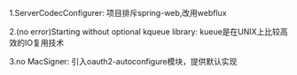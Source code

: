 1.ServerCodecConfigurer:
    项目排斥spring-web,改用webflux

2.(no error)Starting without optional kqueue library:
kueue是在UNIX上比较高效的IO复用技术

3.no MacSigner:
引入oauth2-autoconfigure模块，提供默认实现